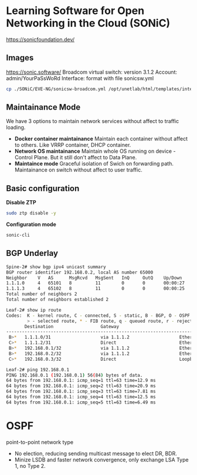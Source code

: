 # Learning Software for Open Networking in the Cloud (SONiC) 
https://sonicfoundation.dev/

## Images
https://sonic.software/
Broadcom virtual switch: version 3.1.2
Account: admin/YourPaSsWoRd
Interface: format with file sonicsw.yml
```bash
cp ./SONiC/EVE-NG/sonicsw-broadcom.yml /opt/unetlab/html/templates/intel/sonicsw.yml
```

## Maintainance Mode
We have 3 options to maintain network services without affect to traffic loading.
* <b>Docker container maintainance</b>
    Maintain each container without affect to others. Like VRRP container, DHCP container.
* <b>Network OS maintainance</b>
    Maintain whole OS running on device - Control Plane. But it still don't affect to Data Plane.
* <b>Maintaince mode</b>
    Graceful isolation of Swich on forwarding path.
    Maintainance on switch without affect to user traffic.

## Basic configuration
**Disable ZTP**
```bash
sudo ztp disable -y
```
**Configuration mode**
```bash
sonic-cli
```

## BGP Underlay
```bash
Spine-2# show bgp ipv4 unicast summary
BGP router identifier 192.168.0.2, local AS number 65000
Neighbor    V   AS      MsgRcvd   MsgSent   InQ     OutQ    Up/Down         State/PfxRcd
1.1.1.0     4   65101   8         11        0       0       00:00:27        2
1.1.1.3     4   65102   8         11        0       0       00:00:25        2
Total number of neighbors 2
Total number of neighbors established 2

Leaf-2# show ip route
Codes:  K - kernel route, C - connected, S - static, B - BGP, O - OSPF
        > - selected route, * - FIB route, q - queued route, r - rejected route, # - not installed in hardware
       Destination                  Gateway                                                Dist/Metric   Uptime
-------------------------------------------------------------------------------------------------------------------
 B>*   1.1.1.0/31                   via 1.1.1.2                   Ethernet4                20/0          00:01:47
 C>*   1.1.1.2/31                   Direct                        Ethernet4                0/0           00:26:05
 B>*   192.168.0.1/32               via 1.1.1.2                   Ethernet4                20/0          00:01:47
 B>*   192.168.0.2/32               via 1.1.1.2                   Ethernet4                20/0          00:01:47
 C>*   192.168.0.3/32               Direct                        Loopback0                0/0           00:26:15

Leaf-2# ping 192.168.0.1
PING 192.168.0.1 (192.168.0.1) 56(84) bytes of data.
64 bytes from 192.168.0.1: icmp_seq=1 ttl=63 time=12.9 ms
64 bytes from 192.168.0.1: icmp_seq=2 ttl=63 time=20.9 ms
64 bytes from 192.168.0.1: icmp_seq=3 ttl=63 time=7.81 ms
64 bytes from 192.168.0.1: icmp_seq=4 ttl=63 time=12.5 ms
64 bytes from 192.168.0.1: icmp_seq=5 ttl=63 time=6.49 ms
```

# OSPF 
point-to-point network type
* No election, reducing sending multicast message to elect DR, BDR.
* Minize LSDB and faster network convergence, only exchange LSA Type 1, no Type 2.